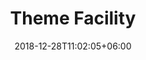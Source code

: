 ---
title: "Theme Facility"
date: 2018-12-28T11:02:05+06:00
description: "this is meta description"
---